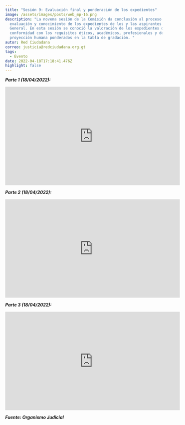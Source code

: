 ```yaml
---
title: "Sesión 9: Evaluación final y ponderación de los expedientes"
image: /assets/images/posts/web_mp-16.png
description: "La novena sesión de la Comisión da conclusión al proceso de
  evaluación y conocimiento de los expedientes de los y las aspirantes a Fiscal
  General. En esta sesión se conoció la valoración de los expedientes de
  conformidad con los requisitos éticos, académicos, profesionales y de
  proyección humana ponderados en la tabla de gradación. "
autor: Red Ciudadana
correo: justicia@redciudadana.org.gt
tags:
  - Evento
date: 2022-04-18T17:18:41.476Z
highlight: false
---
```

***Parte 1 (18/04/2022):***

<iframe width="560" height="315" src="https://www.youtube.com/embed/yphylzQffhE" title="YouTube video player" frameborder="0" allow="accelerometer; autoplay; clipboard-write; encrypted-media; gyroscope; picture-in-picture" allowfullscreen></iframe>

***Parte 2 (18/04/2022):***

<iframe width="560" height="315" src="https://www.youtube.com/embed/Mt_8YV9TIbI" title="YouTube video player" frameborder="0" allow="accelerometer; autoplay; clipboard-write; encrypted-media; gyroscope; picture-in-picture" allowfullscreen></iframe>

***Parte 3 (18/04/2022):***

<iframe width="560" height="315" src="https://www.youtube.com/embed/aq4hfvknxFc" title="YouTube video player" frameborder="0" allow="accelerometer; autoplay; clipboard-write; encrypted-media; gyroscope; picture-in-picture" allowfullscreen></iframe>

***Fuente: Organismo Judicial***